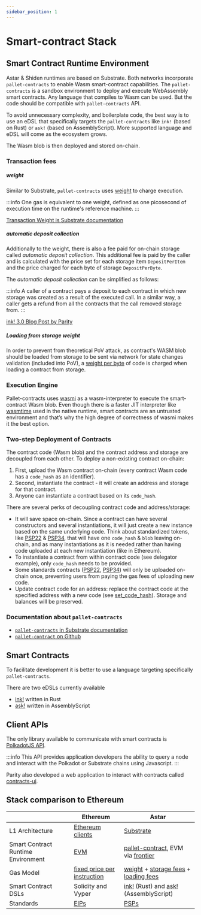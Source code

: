 ```yaml
---
sidebar_position: 1
---
```


# Smart-contract Stack

## Smart Contract Runtime Environment

Astar & Shiden runtimes are based on Substrate. Both networks incorporate `pallet-contracts` to enable Wasm smart-contract capabilities. The `pallet-contracts` is a sandbox environment to deploy and execute WebAssembly smart contracts. Any language that compiles to Wasm can be used. But the code should be compatible with `pallet-contracts` API.

To avoid unnecessary complexity, and boilerplate code, the best way is to use an eDSL that specifically targets the `pallet-contracts` like `ink!` (based on Rust) or `ask!` (based on AssemblyScript). More supported language and eDSL will come as the ecosystem grows.

The Wasm blob is then deployed and stored on-chain.

### Transaction fees

##### weight

Similar to Substrate, `pallet-contracts` uses [weight][weight] to charge execution.

:::info
One gas is equivalent to one weight, defined as one picosecond of execution time on the runtime's reference machine.
:::

[Transaction Weight is Substrate documentation][weight]

##### automatic deposit collection

Additionally to the weight, there is also a fee paid for on-chain storage called *automatic deposit collection*. This additional fee is paid by the caller and is calculated with the price set for each storage item `DepositPerItem` and the price charged for each byte of storage `DepositPerByte`.

The *automatic deposit collection* can be simplified as follows:

:::info
A caller of a contract pays a deposit to each contract in which new storage was created as a result of the executed call. In a similar way, a caller gets a refund from all the contracts that the call removed storage from.
:::

[ink! 3.0 Blog Post by Parity](https://www.parity.io/blog/ink-3-0-paritys-rust-based-language-gets-a-major-update)

##### Loading from storage weight
In order to prevent from theoretical PoV attack, as contract's WASM blob should be loaded from storage to be sent via network for state changes validation (included into PoV), a [weight per byte](https://github.com/paritytech/substrate/blob/97ae6be11b0132224a05634c508417f048894670/frame/contracts/src/lib.rs#L331-L350) of code is charged when loading a contract from storage.


### Execution Engine

Pallet-contracts uses [wasmi](https://github.com/paritytech/wasmi) as a wasm-interpreter to execute the smart-contract Wasm blob. Even though there is a faster JIT interpreter like [wasmtime](https://github.com/bytecodealliance/wasmtime) used in the native runtime, smart contracts are an untrusted environment and that’s why the high degree of correctness of wasmi makes it the best option.

### Two-step Deployment of Contracts

The contract code (Wasm blob) and the contract address and storage are decoupled from each other. To deploy a non-existing contract on-chain:

1. First, upload the Wasm contract on-chain (every contract Wasm code has a `code_hash` as an identifier).
2. Second, instantiate the contract - it will create an address and storage for that contract.
3. Anyone can instantiate a contract based on its `code_hash`.

There are several perks of decoupling contract code and address/storage:

- It will save space on-chain. Since a contract can have several constructors and several instantiations, it will just create a new instance based on the same underlying code. Think about standardized tokens, like [PSP22][PSP22] & [PSP34][PSP34], that will have one `code_hash` & `blob` leaving on-chain, and as many instantiations as it is needed rather than having code uploaded at each new instantiation (like in Ethereum).
- To instantiate a contract from within contract code (see delegator example), only `code_hash` needs to be provided.
- Some standards contracts ([PSP22][PSP22], [PSP34][PSP34]) will only be uploaded on-chain once, preventing users from paying the gas fees of uploading new code.
- Update contract code for an address: replace the contract code at the specified address with a new code (see [set_code_hash][set_code_hash]). Storage and balances will be preserved.

### Documentation about `pallet-contracts`

- [`pallet-contracts` in Substrate documentation](https://docs.substrate.io/v3/runtime/smart-contracts/)
- [`pallet-contract` on Github](https://github.com/paritytech/substrate/tree/master/frame/contracts)

## Smart Contracts

To facilitate development it is better to use a language targeting specifically `pallet-contracts`.

There are two eDSLs currently available

- [ink!] written in Rust
- [ask!][ask!] written in AssemblyScript

## Client APIs

The only library available to communicate with smart contracts is [PolkadotJS API](https://github.com/polkadot-js/api).

:::info
This API provides application developers the ability to query a node and interact with the Polkadot or Substrate chains using Javascript.
:::

Parity also developed a web application to interact with contracts called [contracts-ui](https://github.com/paritytech/contracts-ui).

## Stack comparison to Ethereum

| | Ethereum | Astar |
| --- | --- | --- |
| L1 Architecture | [Ethereum clients](https://ethereum.org/en/developers/docs/nodes-and-clients/) | [Substrate](https://substrate.io/)
Smart Contract Runtime Environment | [EVM] | [pallet-contract], EVM via [frontier]
Gas Model | [fixed price per instruction] | [weight] + [storage fees][storage] + [loading fees]
Smart Contract DSLs | Solidity and Vyper | [ink!] (Rust) and [ask!] (AssemblyScript)
Standards | [EIPs] | [PSPs]

[weight]: https://docs.substrate.io/v3/concepts/weight/
[PSP22]: https://github.com/w3f/PSPs/blob/master/PSPs/psp-22.md
[PSP34]: https://github.com/w3f/PSPs/blob/master/PSPs/psp-34.md
[set_code_hash]: https://paritytech.github.io/ink/ink_env/fn.set_code_hash.html
[ink!]: https://github.com/paritytech/ink
[ask!]: https://github.com/ask-lang/ask
[EVM]: https://ethereum.org/en/developers/docs/evm/
[pallet-contract]: https://github.com/paritytech/substrate/tree/master/frame/contracts
[fixed price per instruction]: https://ethereum.github.io/yellowpaper/paper.pdf
[frontier]: https://github.com/paritytech/frontier
[weight]: https://docs.substrate.io/v3/concepts/weight/
[storage]: https://github.com/paritytech/substrate/blob/c00ed052e7cd72cfc4bc0e00e38722081b789ff5/frame/contracts/src/lib.rs#L351
[loading fees]: https://github.com/paritytech/substrate/blob/97ae6be11b0132224a05634c508417f048894670/frame/contracts/src/lib.rs#L331-L350
[EIPs]: https://eips.ethereum.org/
[PSPs]: https://github.com/w3f/PSPs
